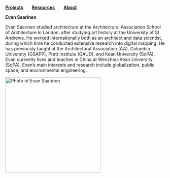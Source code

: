 **[Projects](https://keanmgc.github.io/2021-Spring-Studio/Research)** &nbsp; &nbsp; &nbsp;        **[Resources](https://keanmgc.github.io/2021-Spring-Studio/Resources)**  &nbsp; &nbsp; &nbsp;    **[About](https://keanmgc.github.io/2021-Spring-Studio/About)**


**Evan Saarinen**

Evan Saarinen studied architecture at the Architectural Association School of Architecture in London, after studying art history at the University of St Andrews. He worked internationally both as an architect and data scientist, during which time he conducted extensive research into digital mapping. He has previously taught at the Architectural Association (AA), Columbia University (GSAPP), Pratt Institute (GAUD), and Kean University (SoPA). Evan currently lives and teaches in China at Wenzhou-Kean University (SoPA). Evan’s main interests and research include globalization, public space, and environmental engineering.

<a href="https://steenblikrs.github.io/2021-Spring-Studio/Saarinen"><img alt="Photo of Evan Saarinen" src="https://github.com/steenblikrs/2021-Spring-Studio/raw/gh-pages/assets/Evanbw.jpg" width="300"></a>
